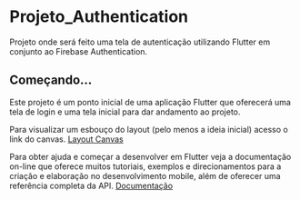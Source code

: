 # Projeto_Authentication

Projeto onde será feito uma tela de autenticação utilizando Flutter em conjunto ao Firebase Authentication.

## Começando...

Este projeto é um ponto inicial de uma aplicação Flutter que oferecerá uma tela de login e uma tela inicial para dar andamento ao projeto.

Para visualizar um esbouço do layout (pelo menos a ideia inicial) acesso o link do canvas. [Layout Canvas](https://www.canva.com/design/DAGJWeOVvBg/RdHKyrzB2jDW9fUP7nMM2Q/edit?utm_content=DAGJWeOVvBg&utm_campaign=designshare&utm_medium=link2&utm_source=sharebutton)


Para obter ajuda e começar a desenvolver em Flutter veja a documentação on-line que oferece muitos tutoriais, exemplos e direcionamentos para a criação e elaboração no desenvolvimento mobile, além de oferecer uma referência completa da API. [Documentação](https://docs.flutter.dev/)
